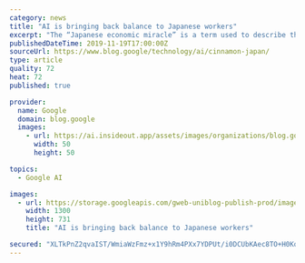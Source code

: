 ```yaml
---
category: news
title: "AI is bringing back balance to Japanese workers"
excerpt: "The “Japanese economic miracle” is a term used to describe the fast-paced growth that Japan saw in the second half of the 20th century. Along with the rise to the world’s second-largest economy came a strong mentality for success, and much like other advanced economies, that left a side effect: work-life"
publishedDateTime: 2019-11-19T17:00:00Z
sourceUrl: https://www.blog.google/technology/ai/cinnamon-japan/
type: article
quality: 72
heat: 72
published: true

provider:
  name: Google
  domain: blog.google
  images:
    - url: https://ai.insideout.app/assets/images/organizations/blog.google-50x50.jpg
      width: 50
      height: 50

topics:
  - Google AI

images:
  - url: https://storage.googleapis.com/gweb-uniblog-publish-prod/images/Cinnamon_1.max-1300x1300.jpg
    width: 1300
    height: 731
    title: "AI is bringing back balance to Japanese workers"

secured: "XLTkPnZ2qvaIST/WmiaWzFmz+x1Y9hRm4PXx7YDPUt/i0DCUbKAec8TO+H0KqT7VeOBooxCD+SkLjN8tMpcYNxibr5C5m84ErcwLuKas6VpdrbOtZsXA5v5ODl62RdxAsYXPbCTcneZC+ICVa/U8Zj0Hh0dnOF1ptQ9Oe6jug57TzCIJBt+Y/vUUjxZAGCDZhNbO8Ll09cksL3pkPTRiD6rmbBrPu2mpbwT1jmzwnyzv1CsbL/UZ35qcMbCi0+YiYnIVLnfiaicosAQLp5Q4CA==;w1V4P86QMlg7A1vH9vXHLQ=="
---
```


